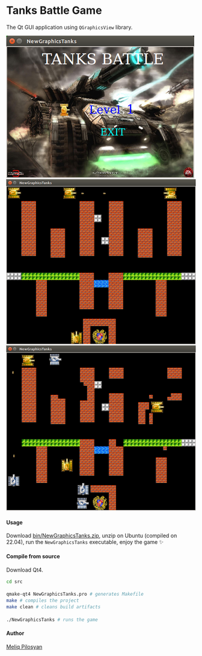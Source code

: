# Tanks Battle Game

The Qt GUI application using `QGraphicsView` library.

![](/screenshots/greeting.png?raw=true "Game greeting scene")<br/>
![](/screenshots/tanks-1.png?raw=true "The battle starts")<br/>
![](/screenshots/tanks-3.png?raw=true "In the midst of battle")

#### Usage
Download [bin/NewGraphicsTanks.zip](bin/NewGraphicsTanks.zip?raw=true), unzip on Ubuntu (compiled on 22.04), run the `NewGraphicsTanks` executable, enjoy the game :sparkles:

#### Compile from source
Download Qt4.
```sh
cd src

qmake-qt4 NewGraphicsTanks.pro # generates Makefile
make # compiles the project
make clean # cleans build artifacts

./NewGraphicsTanks # runs the game
```

#### Author
[Meliq Pilosyan](https://github.com/melopilosyan)
